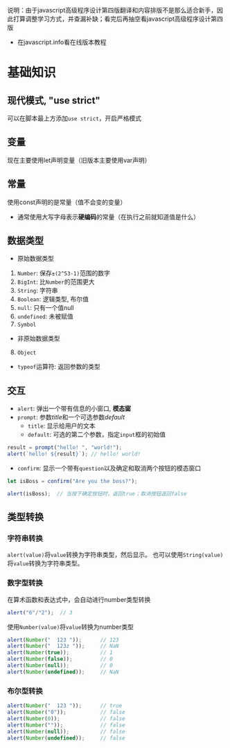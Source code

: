 说明：由于javascript高级程序设计第四版翻译和内容排版不是那么适合新手，因此打算调整学习方式，并查漏补缺；看完后再抽空看javascript高级程序设计第四版
* 在javascript.info看在线版本教程

# 基础知识

## 现代模式, "use strict"
可以在脚本最上方添加`use strict`，开启严格模式

## 变量
现在主要使用let声明变量（旧版本主要使用var声明）

## 常量
使用const声明的是常量（值不会变的变量）

* 通常使用大写字母表示**硬编码**的常量（在执行之前就知道值是什么）

## 数据类型
* 原始数据类型
1. `Number`: 保存`±(2^53-1)`范围的数字
2. `BigInt`: 比`Number`的范围更大
3. `String`: 字符串
4. `Boolean`: 逻辑类型, 布尔值
5. `null`: 只有一个值null
6. `undefined`: 未被赋值
7. `Symbol`

* 非原始数据类型
8. `Object`


* `typeof`运算符: 返回参数的类型

## 交互
* `alert`: 弹出一个带有信息的小窗口, **模态窗**
* `prompt`: 参数*title*和一个可选参数*default*
  * `title`: 显示给用户的文本
  * `default`: 可选的第二个参数，指定`input`框的初始值
```js
result = prompt("hello! ", "world!");
alert(`hello! ${result}`); // hello! world!
```
* `confirm`: 显示一个带有`question`以及确定和取消两个按钮的模态窗口

```js
let isBoss = confirm("Are you the boss?");

alert(isBoss);  // 当按下确定按钮时，返回true；取消按钮返回false
```

## 类型转换

### 字符串转换
`alert(value)`将`value`转换为字符串类型，然后显示。
也可以使用`String(value)`将`value`转换为字符串类型。

### 数字型转换
在算术函数和表达式中，会自动进行number类型转换
```js
alert("6"/"2");  // 3
```
使用`Number(value)`将`value`转换为number类型
```js
alert(Number("  123 "));      // 123
alert(Number("  123z "));     // NaN
alert(Number(true));          // 1
alert(Number(false));         // 0
alert(Number(null));          // 0
alert(Number(undefined));     // NaN
```

### 布尔型转换
```js
alert(Number("  123 "));      // true
alert(Number("0"));           // false
alert(Number(0));             // false
alert(Number(""));            // false
alert(Number(null));          // false
alert(Number(undefined));     // false
```
